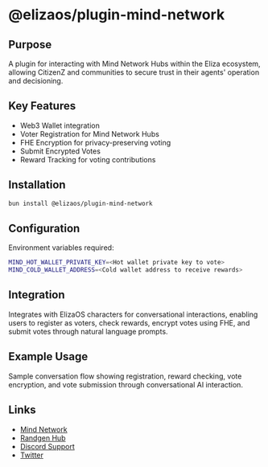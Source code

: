 # @elizaos/plugin-mind-network

## Purpose

A plugin for interacting with Mind Network Hubs within the Eliza ecosystem, allowing CitizenZ and communities to secure trust in their agents' operation and decisioning.

## Key Features

- Web3 Wallet integration
- Voter Registration for Mind Network Hubs
- FHE Encryption for privacy-preserving voting
- Submit Encrypted Votes
- Reward Tracking for voting contributions

## Installation

```bash
bun install @elizaos/plugin-mind-network
```

## Configuration

Environment variables required:

```bash
MIND_HOT_WALLET_PRIVATE_KEY=<Hot wallet private key to vote>
MIND_COLD_WALLET_ADDRESS=<Cold wallet address to receive rewards>
```

## Integration

Integrates with ElizaOS characters for conversational interactions, enabling users to register as voters, check rewards, encrypt votes using FHE, and submit votes through natural language prompts.

## Example Usage

Sample conversation flow showing registration, reward checking, vote encryption, and vote submission through conversational AI interaction.

## Links

- [Mind Network](https://www.mindnetwork.xyz/)
- [Randgen Hub](https://dapp.mindnetwork.xyz/votetoearn/voteonhubs/3)
- [Discord Support](https://discord.com/invite/UYj94MJdGJ)
- [Twitter](https://x.com/mindnetwork_xyz)
